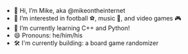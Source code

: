 - 👋 Hi, I’m Mike, aka @mikeontheinternet
- 👀 I’m interested in football ⚽, music 🎵, and video games 🎮
- 🌱 I’m currently learning C++ and Python!
- 😄 Pronouns: he/him/his
- 🛠️ I'm currently building: a board game randomizer

<!---
mikeontheinternet/mikeontheinternet is a ✨ special ✨ repository because its `README.md` (this file) appears on your GitHub profile.
You can click the Preview link to take a look at your changes.
--->
